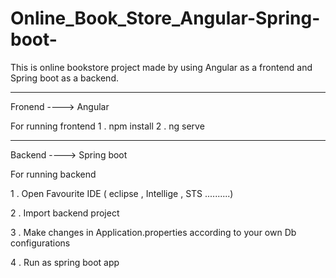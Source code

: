 # Online_Book_Store_Angular-Spring-boot-
This is online bookstore project made by using Angular as a frontend and Spring boot as a backend.



----------------------------------------------------------------------------------------------------------------------------------
Fronend ----> Angular 

For running frontend 
1 .  npm install
2 .  ng serve



----------------------------------------------------------------------------------------------------------------------------------

Backend ----> Spring boot 

For running backend 

1 . Open Favourite IDE ( eclipse , Intellige , STS ..........)


2 . Import backend project

3 . Make changes in Application.properties according to your own Db configurations

4 . Run as spring boot app
